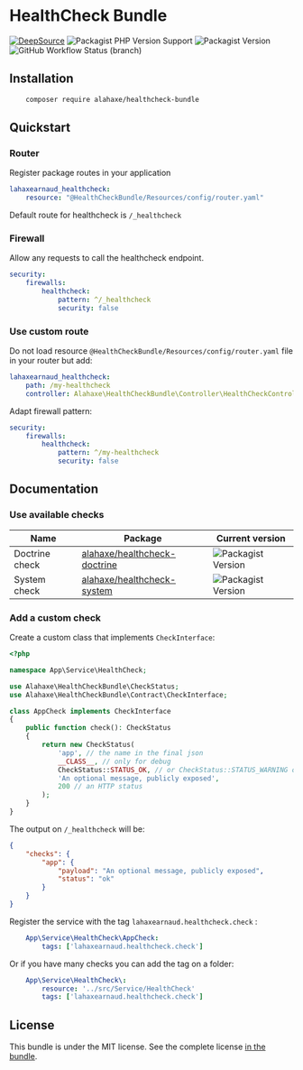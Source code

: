 # HealthCheck Bundle

[![DeepSource](https://deepsource.io/gh/lahaxearnaud/healthcheck-bundle.svg/?label=active+issues&show_trend=true&token=2TynA5-OU1ADI4SRD-GRlgVF)](https://deepsource.io/gh/lahaxearnaud/healthcheck-bundle/?ref=repository-badge)
![Packagist PHP Version Support](https://img.shields.io/packagist/php-v/alahaxe/healthcheck-bundle)
![Packagist Version](https://img.shields.io/packagist/v/alahaxe/healthcheck-bundle)
![GitHub Workflow Status (branch)](https://img.shields.io/github/workflow/status/lahaxearnaud/healthcheck-bundle/CI/main)

## Installation

```bash
    composer require alahaxe/healthcheck-bundle
```

## Quickstart

### Router

Register package routes in your application

```yaml
lahaxearnaud_healthcheck:
    resource: "@HealthCheckBundle/Resources/config/router.yaml"
```

Default route for healthcheck is `/_healthcheck`


### Firewall

Allow any requests to call the healthcheck endpoint.

```yaml
security:
    firewalls:
        healthcheck:
            pattern: ^/_healthcheck
            security: false

```

### Use custom route

Do not load resource `@HealthCheckBundle/Resources/config/router.yaml` file in your router but add:

```yaml
lahaxearnaud_healthcheck:
    path: /my-healthcheck
    controller: Alahaxe\HealthCheckBundle\Controller\HealthCheckController
```

Adapt firewall pattern:

```yaml
security:
    firewalls:
        healthcheck:
            pattern: ^/my-healthcheck
            security: false
```

## Documentation

### Use available checks

| Name               | Package            | Current version    |
|--------------------|--------------------|--------------------|
| Doctrine check     |[alahaxe/healthcheck-doctrine](https://packagist.org/packages/alahaxe/healthcheck-doctrine)|![Packagist Version](https://img.shields.io/packagist/v/alahaxe/healthcheck-doctrine)|
| System check       |[alahaxe/healthcheck-system](https://packagist.org/packages/alahaxe/healthcheck-system)    |![Packagist Version](https://img.shields.io/packagist/v/alahaxe/healthcheck-system)|


### Add a custom check

Create a custom class that implements `CheckInterface`:

```php
<?php

namespace App\Service\HealthCheck;

use Alahaxe\HealthCheckBundle\CheckStatus;
use Alahaxe\HealthCheckBundle\Contract\CheckInterface;

class AppCheck implements CheckInterface
{
    public function check(): CheckStatus
    {
        return new CheckStatus(
            'app', // the name in the final json
            __CLASS__, // only for debug
            CheckStatus::STATUS_OK, // or CheckStatus::STATUS_WARNING or CheckStatus::STATUS_INCIDENT
            'An optional message, publicly exposed',
            200 // an HTTP status
        );
    }
}
```

The output on `/_healthcheck` will be:

````json
{
    "checks": {
        "app": {
            "payload": "An optional message, publicly exposed",
            "status": "ok"
        }
    }
}
````

Register the service with the tag `lahaxearnaud.healthcheck.check` :

```yaml
    App\Service\HealthCheck\AppCheck:
        tags: ['lahaxearnaud.healthcheck.check']
```

Or if you have many checks you can add the tag on a folder:

```yaml
    App\Service\HealthCheck\:
        resource: '../src/Service/HealthCheck'
        tags: ['lahaxearnaud.healthcheck.check']
```

## License

This bundle is under the MIT license. See the complete license [in the bundle](LICENSE).
